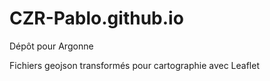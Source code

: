 # CZR-Pablo.github.io
Dépôt pour Argonne

Fichiers geojson transformés pour cartographie avec Leaflet
